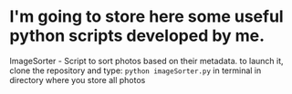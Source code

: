 # I'm going to store here some useful python scripts developed by me.

ImageSorter - Script to sort photos based on their metadata. to launch it, clone the repository and type:
`python imageSorter.py`
in terminal in directory where you store all photos

